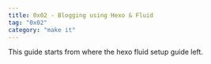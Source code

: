 ```yaml
---
title: 0x02 - Blogging using Hexo & Fluid
tag: "0x02"
category: "make it"
---
```


This guide starts from where the hexo fluid setup guide left.